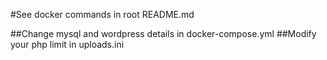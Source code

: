 #See docker commands in root README.md

##Change mysql and wordpress details in docker-compose.yml
##Modify your php limit in uploads.ini